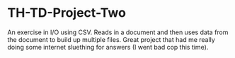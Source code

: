 # TH-TD-Project-Two

An exercise in I/O using CSV. Reads in a document and then uses data from the document to build up multiple files. Great project that had me really doing some internet sluething for answers (I went bad cop this time).
